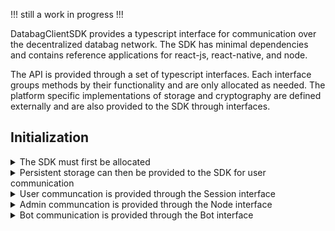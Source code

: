!!! still a work in progress !!!

DatabagClientSDK provides a typescript interface for communication over the decentralized databag network. The SDK has minimal dependencies and contains reference applications for react-js, react-native, and node.

The API is provided through a set of typescript interfaces. Each interface groups methods by their functionality and are only allocated as needed. The platform specific implementations of storage and cryptography are defined externally and are also provided to the SDK through interfaces.

## Initialization

<details>
  <summary>The SDK must first be allocated</summary><br>

The crypto and log params are provided by implementing the [Crypto](https://github.com/balzack/databag/blob/sdk/app/sdk/src/crypto.ts) and [Logging](https://github.com/balzack/databag/blob/sdk/app/sdk/src/logging.ts) interface respectively. 
  
```DatabacgClientSDK(crypto?: Crypto, log?: Logging)```
</details>

<details>
  <summary>Persistent storage can then be provided to the SDK for user communication</summary><br>
  
Mobile apps typically use the offline store where most of the relational data is saved. The sql param is provided by implementing the [SqlStore](https://github.com/balzack/databag/blob/sdk/app/sdk/src/store.ts) interface.

```initOfflineStore(sql: SqlStore): Promise<Session | null>```

Browser apps typically the online store where minimal session data is saved. The web param is provided by implementing the [WebStore](https://github.com/balzack/databag/blob/sdk/app/sdk/src/store.ts) interface.

```initOnlineStore(web: WebStore): Promise<Session | null>```
</details>

<details>
  <summary>User communcation is provided through the Session interface</summary><br>

Login provides a Session through an account login

```login(handle: string, password: string, node: string, secure: boolean, mfaCode: string | null, params: SessionParams): Promise<Session>```

Access provides a Session through token access to an account when password is forgotten

```access(node: string, secure: boolean, token: string, params: SessionParams): Promise<Session>```

Create provides a Session to a newly created account

```create(handle: string, password: string, node: string, secure: boolean, token: string | null, params: SessionParams): Promise<Session>```

Available returns the number of accounts that can be publically created

```available(node: string, secure: boolean): Promise<number>```

Username returns whether the username is available for account creation

```username(name: string, token: string, node: string, secure: boolean): Promise<boolean>```

Logout releases the Session interface

```logout(session: Session, all: boolean): Promise<void>```
</details>

<details>
  <summary>Admin communcation is provided through the Node interface</summary><br>

Configure allocates the Node interface for the server

```configure(node: string, secure: boolean, token: string, mfaCode: string | null): Promise<Node>```
</details>

<details>
  <summary>Bot communication is provided through the Bot interface</summary><br>

Automate allocates the Bot interface for ia specific communication channel

```automate(node: string, secure: boolean, token: string): Promise<Bot>```
</details>

